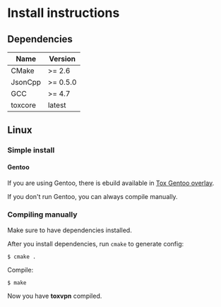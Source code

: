 # Install instructions

## Dependencies

| Name      | Version  |
|-----------|----------|
| CMake     | >= 2.6   |
| JsonCpp   | >= 0.5.0 |
| GCC       | >= 4.7   |
| toxcore   | latest   |

## Linux

### Simple install

#### Gentoo
If you are using Gentoo, there is ebuild available in [Tox Gentoo overlay](https://github.com/Tox/gentoo-overlay-tox).

If you don't run Gentoo, you can always compile manually.

### Compiling manually

Make sure to have dependencies installed.

After you install dependencies, run ``cmake`` to generate config:
```
$ cmake .
```

Compile:
```
$ make
```

Now you have **toxvpn** compiled.